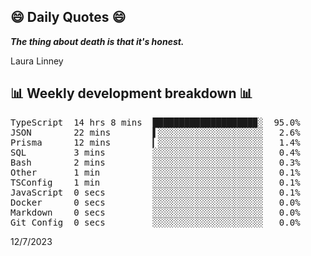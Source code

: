 ## 😄 Daily Quotes 😄

_**The thing about death is that it's honest.**_

Laura Linney



## 📊 Weekly development breakdown 📊

<pre>TypeScript  14 hrs 8 mins  ███████████████████▉░  95.0%
JSON        22 mins        ▌░░░░░░░░░░░░░░░░░░░░   2.6%
Prisma      12 mins        ▎░░░░░░░░░░░░░░░░░░░░   1.4%
SQL         3 mins         ░░░░░░░░░░░░░░░░░░░░░   0.4%
Bash        2 mins         ░░░░░░░░░░░░░░░░░░░░░   0.3%
Other       1 min          ░░░░░░░░░░░░░░░░░░░░░   0.1%
TSConfig    1 min          ░░░░░░░░░░░░░░░░░░░░░   0.1%
JavaScript  0 secs         ░░░░░░░░░░░░░░░░░░░░░   0.1%
Docker      0 secs         ░░░░░░░░░░░░░░░░░░░░░   0.0%
Markdown    0 secs         ░░░░░░░░░░░░░░░░░░░░░   0.0%
Git Config  0 secs         ░░░░░░░░░░░░░░░░░░░░░   0.0%</pre>

12/7/2023